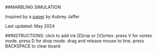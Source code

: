 ##MARBLING SIMULATION

Inspired by a [paper](https://people.csail.mit.edu/jaffer/Marbling/index#TOC) by Aubrey Jaffer

Last updated: May 2024

##INSTRUCTIONS:
click to add ink [D]rop or [V]ortex.
press V for vortex mode.
press D for drop mode.
drag and release mouse to tine.
press BACKSPACE to clear board.


